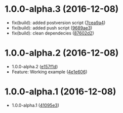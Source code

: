 <a name="1.0.0-alpha.3"></a>
# 1.0.0-alpha.3 (2016-12-08)

* fix(build): added postversion script ([7cea9a4](https://github.com/rand0me/ng2-word-cycler/commit/7cea9a4))
* fix(build): added push script ([9689ae3](https://github.com/rand0me/ng2-word-cycler/commit/9689ae3))
* fix(build): clean dependecies ([87602d2](https://github.com/rand0me/ng2-word-cycler/commit/87602d2))



<a name="1.0.0-alpha.2"></a>
# 1.0.0-alpha.2 (2016-12-08)

* 1.0.0-alpha.2 ([e157f1d](https://github.com/rand0me/ng2-word-cycler/commit/e157f1d))
* Feature: Working example ([4e1e606](https://github.com/rand0me/ng2-word-cycler/commit/4e1e606))



<a name="1.0.0-alpha.1"></a>
# 1.0.0-alpha.1 (2016-12-08)

* 1.0.0-alpha.1 ([41095e3](https://github.com/rand0me/ng2-word-cycler/commit/41095e3))



